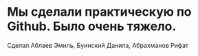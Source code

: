 # Мы сделали практическую по Github. Было очень тяжело.
Сделал Аблаев Эмиль, Буинский Данила, Абрахманов Рифат
